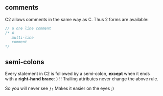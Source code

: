 
## comments

C2 allows comments in the same way as C. Thus 2 forms are available:

```c
// a one line comment
/* A
   multi-line
   comment
*/
```

## semi-colons

Every statement in C2 is followed by a semi-colon, __except__ when it ends with
a __right-hand brace__: } !!
Trailing attributes never change the above rule.

So you will never see `};`  Makes it easier on the eyes ;)

